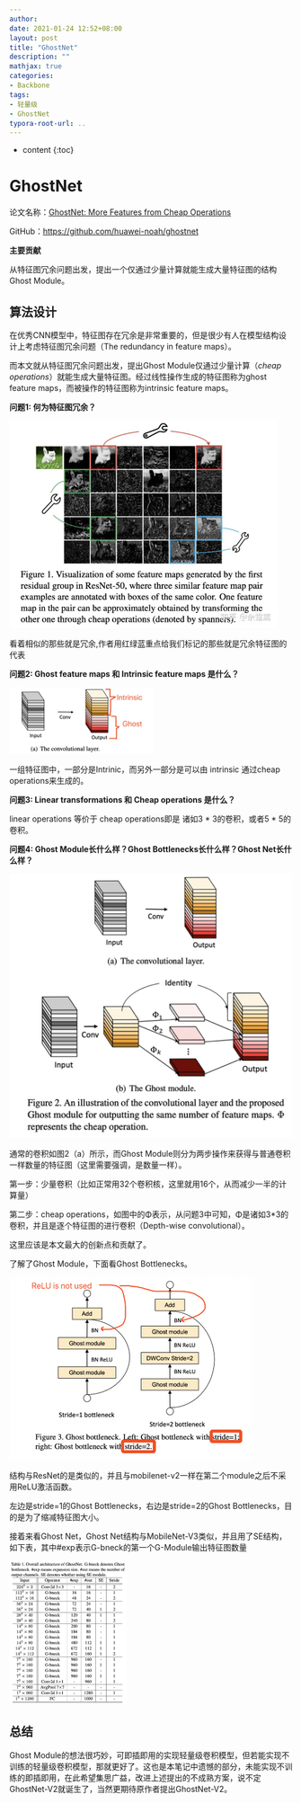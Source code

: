 ```yaml
---
author: 
date: 2021-01-24 12:52+08:00
layout: post
title: "GhostNet"
description: ""
mathjax: true
categories:
- Backbone
tags:
- 轻量级
- GhostNet
typora-root-url: ..
---
```


* content
{:toc}
# GhostNet

论文名称：[GhostNet: More Features from Cheap Operations](https://arxiv.org/abs/1911.11907)

GitHub：https://github.com/huawei-noah/ghostnet

**主要贡献**

从特征图冗余问题出发，提出一个仅通过少量计算就能生成大量特征图的结构Ghost Module。

## 算法设计

在优秀CNN模型中，特征图存在冗余是非常重要的，但是很少有人在模型结构设计上考虑特征图冗余问题（The redundancy in feature maps）。

而本文就从特征图冗余问题出发，提出Ghost Module仅通过少量计算（*cheap operations*）就能生成大量特征图。经过线性操作生成的特征图称为ghost feature maps，而被操作的特征图称为intrinsic feature maps。

**问题1: 何为特征图冗余？**

<img src="/assets/classification/img/8/ghostnet-1.jpeg" style="zoom:50%;" />

看着相似的那些就是冗余,作者用红绿蓝重点给我们标记的那些就是冗余特征图的代表

**问题2: Ghost feature maps 和 Intrinsic feature maps 是什么？**

<img src="/assets/classification/img/8/ghostnet-2.jpeg" style="zoom: 25%;" />

一组特征图中，一部分是Intrinic，而另外一部分是可以由 intrinsic 通过cheap operations来生成的。

**问题3: Linear transformations 和 Cheap operations 是什么？**

 linear operations 等价于 cheap operations即是 诸如3 * 3的卷积，或者5 * 5的卷积。

**问题4: Ghost Module长什么样？Ghost Bottlenecks长什么样？Ghost Net长什么样？**

<img src="/assets/classification/img/8/ghostnet-3.jpeg" style="zoom:50%;" />

通常的卷积如图2（a）所示，而Ghost Module则分为两步操作来获得与普通卷积一样数量的特征图（这里需要强调，是数量一样）。

第一步：少量卷积（比如正常用32个卷积核，这里就用16个，从而减少一半的计算量）

第二步：cheap operations，如图中的Φ表示，从问题3中可知，Φ是诸如3*3的卷积，并且是逐个特征图的进行卷积（Depth-wise convolutional）。

这里应该是本文最大的创新点和贡献了。

了解了Ghost Module，下面看Ghost Bottlenecks。

<img src="/assets/classification/img/8/ghostnet-4.png" style="zoom: 50%;" />

结构与ResNet的是类似的，并且与mobilenet-v2一样在第二个module之后不采用ReLU激活函数。

左边是stride=1的Ghost Bottlenecks，右边是stride=2的Ghost Bottlenecks，目的是为了缩减特征图大小。

接着来看Ghost Net，Ghost Net结构与MobileNet-V3类似，并且用了SE结构，如下表，其中#exp表示G-bneck的第一个G-Module输出特征图数量

<img src="/assets/classification/img/8/ghostnet-5.jpeg" style="zoom: 25%;" />

## 总结

Ghost  Module的想法很巧妙，可即插即用的实现轻量级卷积模型，但若能实现不训练的轻量级卷积模型，那就更好了。这也是本笔记中遗憾的部分，未能实现不训练的即插即用，在此希望集思广益，改进上述提出的不成熟方案，说不定GhostNet-V2就诞生了，当然更期待原作者提出GhostNet-V2。